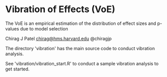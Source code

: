 Vibration of Effects (VoE)
===
The VoE is an empirical estimation of the distribution of effect sizes and p-values due to model selection


Chirag J Patel
chirag@hms.harvard.edu
@chiragjp

The directory 'vibration' has the main source code to conduct vibration analysis.

See 'vibration/vibration_start.R' to conduct a sample vibration analysis to get started.

